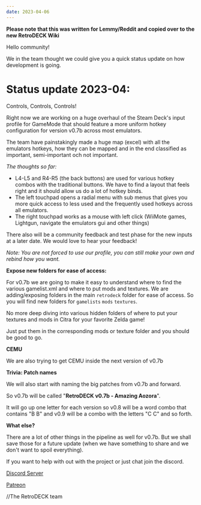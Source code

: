 ```yaml
---
date: 2023-04-06
---
```


**Please note that this was written for Lemmy/Reddit and copied over to the new RetroDECK Wiki**

Hello community!

We in the team thought we could give you a quick status update on how development is going.


# Status update 2023-04:

Controls, Controls, Controls!

Right now we are working on a huge overhaul of the Steam Deck's input profile for GameMode that should feature a more uniform hotkey configuration for version v0.7b across most emulators.

The team have painstakingly made a huge map (excel) with all the emulators hotkeys, how they can be mapped and in the end classified as important, semi-important och not important.

<!-- more -->

*The thoughts so far:*

* L4-L5 and R4-R5 (the back buttons) are used for various hotkey combos with the traditional buttons. We have to find a layout that feels right and it should allow us do a lot of hotkey binds.
* The left touchpad opens a radial menu with sub menus that gives you more quick access to less used and the frequently used hotkeys across all emulators.
* The right touchpad works as a mouse with left click (WiiMote games, Lightgun, navigate the emulators gui and other things)



There also will be a community feedback and test phase for the new inputs at a later date. We would love to hear your feedback!



*Note: You are not forced to use our profile, you can still make your own and rebind how you want.*



**Expose new folders for ease of access:**

For v0.7b we are going to make it easy to understand where to find the various gamelist.xml and where to put mods and textures. We are adding/exposing folders in the main `retrodeck` folder for ease of access. So you will find new folders for `gamelists` `mods` `textures`.

No more deep diving into various hidden folders of where to put your textures and mods in Citra for your favorite Zelda game!

Just put them in the corresponding mods or texture folder and you should be good to go.



**CEMU**

We are also trying to get CEMU inside the next version of v0.7b



**Trivia: Patch names**

We will also start with naming the big patches from v0.7b and forward.

So v0.7b will be called "**RetroDECK v0.7b - Amazing Aozora**".

It will go up one letter for each version so v0.8 will be a word combo that contains "B B" and v0.9 will be a combo with the letters "C C" and so forth.



**What else?**

There are a lot of other things in the pipeline as well for v0.7b. But we shall save those for a future update (when we have something to share and we don't want to spoil everything).

If you want to help with out with the project or just chat join the discord.



[Discord Server](https://discord.gg/Dz3szYsP8g)

[Patreon](https://patreon.com/RetroDECK)



//The RetroDECK team
